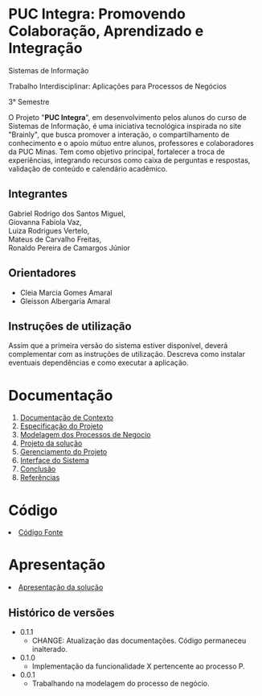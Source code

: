 # PUC Integra: Promovendo Colaboração, Aprendizado e Integração

Sistemas de Informação

Trabalho Interdisciplinar: Aplicações para Processos de Negócios

3° Semestre

O Projeto "**PUC Integra**", em desenvolvimento pelos alunos do curso de Sistemas de Informação, é uma iniciativa tecnológica inspirada no site "Brainly", que busca promover a interação, o compartilhamento de conhecimento e o apoio mútuo entre alunos, professores e colaboradores da PUC Minas. Tem como objetivo principal, fortalecer a troca de experiências, integrando recursos como caixa de perguntas e respostas, validação de conteúdo e calendário acadêmico. 

## Integrantes

Gabriel Rodrigo dos Santos Miguel,  
Giovanna Fabíola Vaz,  
Luiza Rodrigues Vertelo,  
Mateus de Carvalho Freitas,  
Ronaldo Pereira de Camargos Júnior

## Orientadores

* Cleia Marcia Gomes Amaral
* Gleisson Albergaria Amaral

## Instruções de utilização

Assim que a primeira versão do sistema estiver disponível, deverá complementar com as instruções de utilização. Descreva como instalar eventuais dependências e como executar a aplicação.

# Documentação

<ol>
<li><a href="docs/1-Contexto.md"> Documentação de Contexto</a></li>
<li><a href="docs/2-Especificação.md"> Especificação do Projeto</a></li>
<li><a href="docs/3-Modelagem-Processos-Negócio.md"> Modelagem dos Processos de Negocio</a></li>
<li><a href="docs/4-Projeto-Solucao.md"> Projeto da solução</a></li>
<li><a href="docs/5-Gerenciamento-Projeto.md"> Gerenciamento do Projeto</a></li>
<li><a href="docs/6-Interface-Sistema.md"> Interface do Sistema</a></li>
<li><a href="docs/7-Conclusão.md"> Conclusão</a></li>
<li><a href="docs/8-Referências.md"> Referências</a></li>
</ol>

# Código

<li><a href="src/README.md"> Código Fonte</a></li>

# Apresentação

<li><a href="presentation/README.md"> Apresentação da solução</a></li>


## Histórico de versões

* 0.1.1
    * CHANGE: Atualização das documentações. Código permaneceu inalterado.
* 0.1.0
    * Implementação da funcionalidade X pertencente ao processo P.
* 0.0.1
    * Trabalhando na modelagem do processo de negócio.

